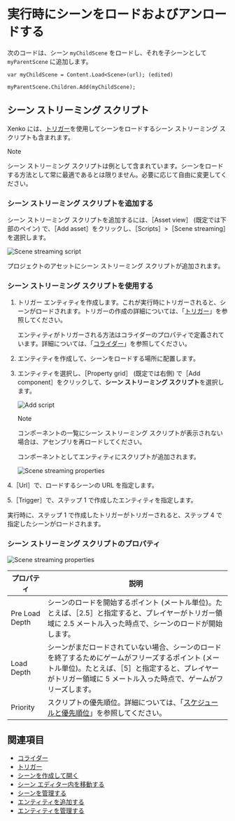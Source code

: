 # 実行時にシーンをロードおよびアンロードする

次のコードは、シーン `myChildScene` をロードし、それを子シーンとして `myParentScene` に追加します。

```
var myChildScene = Content.Load<Scene>(url); (edited)

myParentScene.Children.Add(myChildScene);
```

## シーン ストリーミング スクリプト

Xenko には、[トリガー](../physics/triggers.md)を使用してシーンをロードするシーン ストリーミング スクリプトも含まれます。

>[!NOTE]
>シーン ストリーミング スクリプトは例として含まれています。シーンをロードする方法として常に最適であるとは限りません。必要に応じて自由に変更してください。

### シーン ストリーミング スクリプトを追加する

シーン ストリーミング スクリプトを追加するには、［Asset view］ (既定では下部のペイン) で、［Add asset］をクリックし、［Scripts］>［Scene streaming］を選択します。

![Scene streaming script](media/scene-streaming-script.png)

プロジェクトのアセットにシーン ストリーミング スクリプトが追加されます。

### シーン ストリーミング スクリプトを使用する

1. トリガー エンティティを作成します。これが実行時にトリガーされると、シーンがロードされます。トリガーの作成の詳細については、「[トリガー](../physics/triggers.md)」を参照してください。

    エンティティがトリガーされる方法はコライダーのプロパティで定義されています。詳細については、「[コライダー](../physics/colliders.md)」を参照してください。

2. エンティティを作成して、シーンをロードする場所に配置します。

3. エンティティを選択し、［Property grid］ (既定では右側) で［Add component］をクリックして、**シーン ストリーミング スクリプト**を選択します。

    ![Add script](media/add-scene-streaming-script.png)

    >[!NOTE]
    >コンポーネントの一覧にシーン ストリーミング スクリプトが表示されない場合は、アセンブリを再ロードしてください。

    コンポーネントとしてエンティティにスクリプトが追加されます。

    ![Scene streaming properties](media/scene-streaming-script-properties.png)

4.［Url］で、ロードするシーンの URL を指定します。

5.［Trigger］で、ステップ 1 で作成したエンティティを指定します。

実行時に、ステップ 1 で作成したトリガーがトリガーされると、ステップ 4 で指定したシーンがロードされます。

### シーン ストリーミング スクリプトのプロパティ

![Scene streaming properties](media/scene-streaming-script-properties.png)

| プロパティ       | 説明                                                                                                                                                                                            |
|----------------|--------------------------------------------------------------------------------------------------------------------------------------------------------------------------------------------------------|
| Pre Load Depth | シーンのロードを開始するポイント (メートル単位)。たとえば、［2.5］と指定すると、プレイヤーがトリガー領域に 2.5 メートル入った時点で、シーンのロードが開始します。                                          |
| Load Depth     | シーンがまだロードされていない場合、シーンのロードを終了するためにゲームがフリーズするポイント (メートル単位)。たとえば、［5］と指定すると、プレイヤーがトリガー領域に 5 メートル入った時点で、ゲームがフリーズします。 |
| Priority       | スクリプトの優先順位。詳細については、「[スケジュールと優先順位](../scripts/scheduling-and-priorities.md)」を参照してください。                                                                                                              |
## 関連項目

* [コライダー](../physics/colliders.md)
* [トリガー](../physics/triggers.md)
* [シーンを作成して開く](create-a-scene.md)
* [シーン エディター内を移動する](avigate-in-the-scene-editor.md)
* [シーンを管理する](manage-scenes.md)
* [エンティティを追加する](add-entities.md)
* [エンティティを管理する](manage-entities.md)

